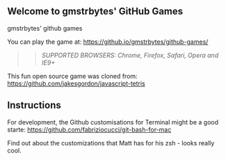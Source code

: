 ## Welcome to gmstrbytes' GitHub Games

gmstrbytes' github games

You can play the game at: https://github.io/gmstrbytes/github-games/

>> _*SUPPORTED BROWSERS*: Chrome, Firefox, Safari, Opera and IE9+_

This fun open source game was cloned from: https://github.com/jakesgordon/javascript-tetris

## Instructions
 For development, the Github customisations for Terminal might be a good starte: https://github.com/fabriziocucci/git-bash-for-mac

Find out about the customizations that Matt has for his zsh - looks really cool.
